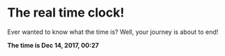 # The real time clock!

Ever wanted to know what the time is? Well, your journey is about to end!

**The time is Dec 14, 2017, 00:27**